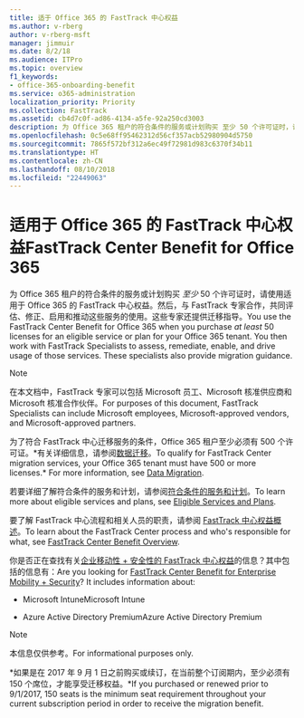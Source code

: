 ```yaml
---
title: 适于 Office 365 的 FastTrack 中心权益
ms.author: v-rberg
author: v-rberg-msft
manager: jimmuir
ms.date: 8/2/18
ms.audience: ITPro
ms.topic: overview
f1_keywords:
- office-365-onboarding-benefit
ms.service: o365-administration
localization_priority: Priority
ms.collection: FastTrack
ms.assetid: cb4d7c0f-ad86-4134-a5fe-92a250cd3003
description: 为 Office 365 租户的符合条件的服务或计划购买 至少 50 个许可证时，请使用适用于 Office 365 的 FastTrack 中心权益。然后，与 FastTrack 专家合作，共同评估、修正、启用和推动这些服务的使用。这些专家还提供迁移指导。
ms.openlocfilehash: 0c5e68ff95462312d56cf357acb52980904d5750
ms.sourcegitcommit: 7865f572bf312a6ec49f72981d983c6370f34b11
ms.translationtype: HT
ms.contentlocale: zh-CN
ms.lasthandoff: 08/10/2018
ms.locfileid: "22449063"
---
```

# <a name="fasttrack-center-benefit-for-office-365"></a><span data-ttu-id="65835-105">适用于 Office 365 的 FastTrack 中心权益</span><span class="sxs-lookup"><span data-stu-id="65835-105">FastTrack Center Benefit for Office 365</span></span>

<span data-ttu-id="65835-p102">为 Office 365 租户的符合条件的服务或计划购买 *至少* 50 个许可证时，请使用适用于 Office 365 的 FastTrack 中心权益。然后，与 FastTrack 专家合作，共同评估、修正、启用和推动这些服务的使用。这些专家还提供迁移指导。</span><span class="sxs-lookup"><span data-stu-id="65835-p102">You use the FastTrack Center Benefit for Office 365 when you purchase  *at least*  50 licenses for an eligible service or plan for your Office 365 tenant. You then work with FastTrack Specialists to assess, remediate, enable, and drive usage of those services. These specialists also provide migration guidance.</span></span> 
  
> [!NOTE]
> <span data-ttu-id="65835-109">在本文档中，FastTrack 专家可以包括 Microsoft 员工、Microsoft 核准供应商和 Microsoft 核准合作伙伴。</span><span class="sxs-lookup"><span data-stu-id="65835-109">For purposes of this document, FastTrack Specialists can include Microsoft employees, Microsoft-approved vendors, and Microsoft-approved partners.</span></span> 
  
<span data-ttu-id="65835-110">为了符合 FastTrack 中心迁移服务的条件，Office 365 租户至少必须有 500 个许可证。\*有关详细信息，请参阅[数据迁移](data-migration.md)。</span><span class="sxs-lookup"><span data-stu-id="65835-110">To qualify for FastTrack Center migration services, your Office 365 tenant must have 500 or more licenses.\* For more information, see [Data Migration](data-migration.md).</span></span>
  
<span data-ttu-id="65835-111">若要详细了解符合条件的服务和计划，请参阅[符合条件的服务和计划](eligible-services-and-plans.md)。</span><span class="sxs-lookup"><span data-stu-id="65835-111">To learn more about eligible services and plans, see [Eligible Services and Plans](eligible-services-and-plans.md).</span></span>
  
<span data-ttu-id="65835-112">要了解 FastTrack 中心流程和相关人员的职责，请参阅 [FastTrack 中心权益概述](fasttrack-benefit-overview.md)。</span><span class="sxs-lookup"><span data-stu-id="65835-112">To learn about the FastTrack Center process and who's responsible for what, see [FastTrack Center Benefit Overview](fasttrack-benefit-overview.md).</span></span>
  
<span data-ttu-id="65835-p103">你是否正在查找有关[企业移动性 + 安全性的 FastTrack 中心权益](https://go.microsoft.com/fwlink/?linkid=2005312)的信息？其中包括的信息有：</span><span class="sxs-lookup"><span data-stu-id="65835-p103">Are you looking for [FastTrack Center Benefit for Enterprise Mobility + Security](https://go.microsoft.com/fwlink/?linkid=2005312)? It includes information about:</span></span>
  
- <span data-ttu-id="65835-115">Microsoft Intune</span><span class="sxs-lookup"><span data-stu-id="65835-115">Microsoft Intune</span></span>
    
- <span data-ttu-id="65835-116">Azure Active Directory Premium</span><span class="sxs-lookup"><span data-stu-id="65835-116">Azure Active Directory Premium</span></span> 
    
> [!NOTE]
> <span data-ttu-id="65835-117">本信息仅供参考。</span><span class="sxs-lookup"><span data-stu-id="65835-117">For informational purposes only.</span></span> 
  
<span data-ttu-id="65835-118">\*如果是在 2017 年 9 月 1 日之前购买或续订，在当前整个订阅期内，至少必须有 150 个席位，才能享受迁移权益。</span><span class="sxs-lookup"><span data-stu-id="65835-118">\*If you purchased or renewed prior to 9/1/2017, 150 seats is the minimum seat requirement throughout your current subscription period in order to receive the migration benefit.</span></span>
  

 
